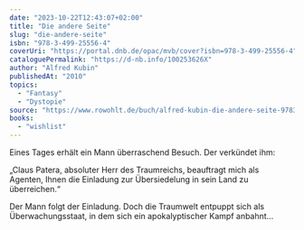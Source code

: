 ```yaml
---
date: "2023-10-22T12:43:07+02:00"
title: "Die andere Seite"
slug: "die-andere-seite"
isbn: "978-3-499-25556-4"
coverUri: "https://portal.dnb.de/opac/mvb/cover?isbn=978-3-499-25556-4"
cataloguePermalink: "https://d-nb.info/100253626X"
author: "Alfred Kubin"
publishedAt: "2010"
topics:
  - "Fantasy"
  - "Dystopie"
source: "https://www.rowohlt.de/buch/alfred-kubin-die-andere-seite-9783499255564"
books:
  - "wishlist"
---
```

Eines Tages erhält ein Mann überraschend Besuch. Der verkündet ihm:

„Claus 
Patera, absoluter Herr des Traumreichs, beauftragt mich als Agenten, Ihnen die
Einladung zur Übersiedelung in sein Land zu überreichen.“

Der Mann folgt der Einladung. Doch die Traumwelt entpuppt sich als
Überwachungsstaat, in dem sich ein apokalyptischer Kampf anbahnt…